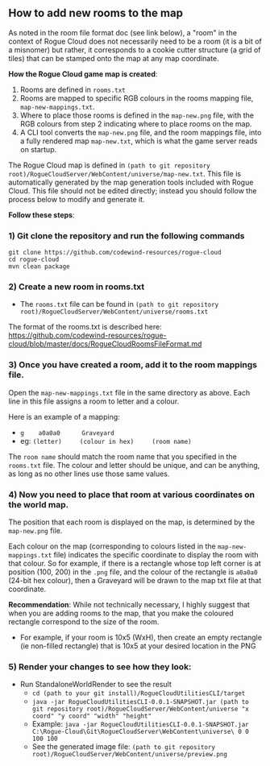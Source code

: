 ## How to add new rooms to the map

As noted in the room file format doc (see link below), a "room" in the context of Rogue Cloud does not necessarily need to be a room (it is a bit of a misnomer) but rather, it corresponds to a cookie cutter structure (a grid of tiles) that can be stamped onto the map at any map coordinate.

**How the Rogue Cloud game map is created**:
1) Rooms are defined in `rooms.txt`
2) Rooms are mapped to specific RGB colours in the rooms mapping file, `map-new-mappings.txt`.
3) Where to place those rooms is defined in the `map-new.png` file, with the RGB colours from step 2 indicating where to place rooms on the map.
4) A CLI tool converts the `map-new.png` file, and the room mappings file, into a fully rendered map `map-new.txt`, which is what the game server reads on startup.

The Rogue Cloud map is defined in `(path to git repository root)/RogueCloudServer/WebContent/universe/map-new.txt`. This file is automatically generated by the map generation tools included with Rogue Cloud. This file should not be edited directly; instead you should follow the process below to modify and generate it.

**Follow these steps**:

### 1) Git clone the repository and run the following commands

```
git clone https://github.com/codewind-resources/rogue-cloud
cd rogue-cloud
mvn clean package
```

### 2) Create a new room in rooms.txt

- The `rooms.txt` file can be found in `(path to git repository root)/RogueCloudServer/WebContent/universe/rooms.txt`

The format of the rooms.txt is described here: https://github.com/codewind-resources/rogue-cloud/blob/master/docs/RogueCloudRoomsFileFormat.md

### 3) Once you have created a room, add it to the room mappings file.

Open the `map-new-mappings.txt` file in the same directory as above.
Each line in this file assigns a room to letter and a colour. 

Here is an example of a mapping: 
- `g 	a0a0a0		Graveyard`
- eg: `(letter) 	(colour in hex)  	(room name)`

The `room name` should match the room name that you specified in the `rooms.txt` file. The colour and letter should be unique, and can be anything, as long as no other lines use those same values. 

### 4) Now you need to place that room at various coordinates on the world map.

The position that  each room is displayed on the map, is determined by the `map-new.png` file. 

Each colour on the map (corresponding to colours listed in the `map-new-mappings.txt` file) indicates the specific coordinate to display the room with that colour. So for example, if there is a rectangle whose top left corner is at position (100, 200) in the `.png` file, and the colour of the rectangle is `a0a0a0` (24-bit hex colour), then a Graveyard will be drawn to the map txt file at that coordinate.

**Recommendation**: While not technically necessary, I highly suggest that when you are adding rooms to the map, that you make the coloured rectangle correspond to the size of the room. 
- For example, if your room is 10x5 (WxH), then create an empty rectangle (ie non-filled rectangle) that is 10x5 at your desired location in the PNG

### 5) Render your changes to see how they look:

- Run StandaloneWorldRender to see the result
  - `cd (path to your git install)/RogueCloudUtilitiesCLI/target`
  - `java -jar RogueCloudUtilitiesCLI-0.0.1-SNAPSHOT.jar (path to git repository root)/RogueCloudServer/WebContent/universe "x coord" "y coord" "width" "height"`
  - Example: `java -jar RogueCloudUtilitiesCLI-0.0.1-SNAPSHOT.jar C:\Rogue-Cloud\Git\RogueCloudServer\WebContent\universe\ 0 0 100 100`
  - See the generated image file: `(path to git repository root)/RogueCloudServer/WebContent/universe/preview.png`
